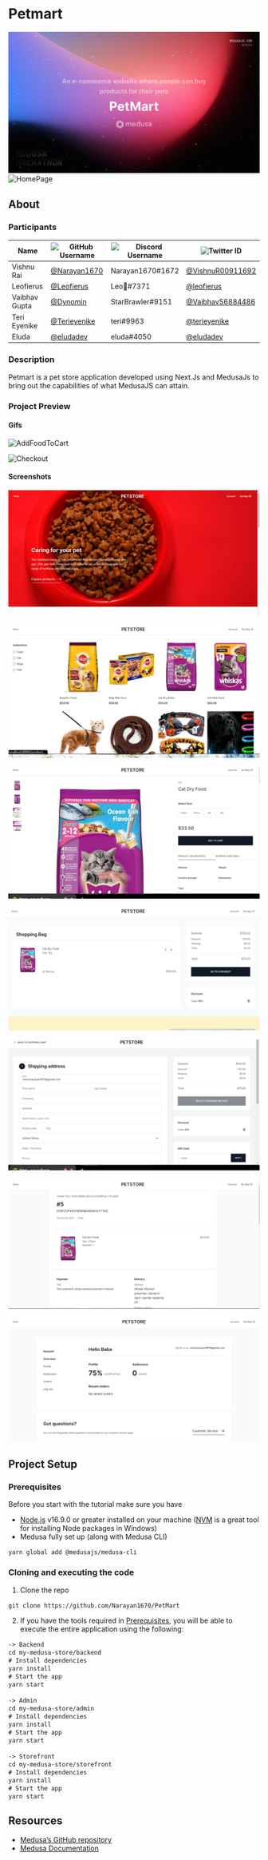 # Petmart
  ![Header](media/screenshots/galaxy-cover-template%231.jpg)
  ![HomePage](media/gifs/homepage.gif)

## About
  ### Participants
  | Name | ![GitHub Username](https://img.shields.io/badge/github-%23121011.svg?style=for-the-badge&logo=github&logoColor=white) |![Discord Username](https://img.shields.io/badge/Discord-%237289DA.svg?style=for-the-badge&logo=discord&logoColor=white)|![Twitter ID](https://img.shields.io/badge/Twitter-%231DA1F2.svg?style=for-the-badge&logo=Twitter&logoColor=white)|
  | --- | --- | --- | --- |
  |Vishnu Rai | [@Narayan1670](https://github.com/Narayan1670)|Narayan1670#1672|[@VishnuR00911692](https://twitter.com/VishnuR00911692)|
  |Leofierus | [@Leofierus](https://github.com/Leofierus)|Leo🦋#7371|[@leofierus](https://twitter.com/leofierus)|
  |Vaibhav Gupta | [@Dynomin](https://github.com/Dynomin)|StarBrawler#9151|[@Vaibhav56884486](https://twitter.com/Vaibhav56884486)|
  |Teri Eyenike | [@Terieyenike](https://github.com/terieyenike)|teri#9963|[@terieyenike](https://twitter.com/terieyenike)|
  |Eluda | [@eludadev](https://github.com/eludadev)|eluda#4050|[@eludadev](https://twitter.com/eludadev)|
  
  ### Description
  Petmart is a pet store application developed using Next.Js and MedusaJs to bring out the capabilities of what MedusaJS can attain.
  
  ### Project Preview
#### Gifs
![AddFoodToCart](media/gifs/catfood.gif)

![Checkout](media/gifs/checkout.gif)

#### Screenshots
![HomePage](media/screenshots/frontpage.jpg)

![ProductsList](media/screenshots/products-page.jpg)

![SingleProduct](media/screenshots/single-product-page.jpg)

![Cart](media/screenshots/cart.jpg)

![CheckoutPage](media/screenshots/checkout-page.png)

![OrderConfirmed](media/screenshots/order-confirmed.jpg)

![Profile](media/screenshots/profile-ss.png)
  
  
## Project Setup
  ### Prerequisites
  Before you start with the tutorial make sure you have

  - [Node.js](https://nodejs.org/en/) v16.9.0 or greater installed on your machine ([NVM](https://github.com/coreybutler/nvm-windows) is a great tool for installing Node packages in Windows)
  - Medusa fully set up (along with Medusa CLI)
```
yarn global add @medusajs/medusa-cli
```

  ### Cloning and executing the code
1. Clone the repo
```
git clone https://github.com/Narayan1670/PetMart
```
2. If you have the tools required in [Prerequisites](#prerequisites), you will be able to execute the entire application using the following:
```
-> Backend
cd my-medusa-store/backend
# Install dependencies
yarn install
# Start the app
yarn start

-> Admin
cd my-medusa-store/admin
# Install dependencies
yarn install
# Start the app
yarn start

-> Storefront
cd my-medusa-store/storefront
# Install dependencies
yarn install
# Start the app
yarn start
```

## Resources
- [Medusa’s GitHub repository](https://github.com/medusajs/medusa)
- [Medusa Documentation](https://docs.medusajs.com/)
